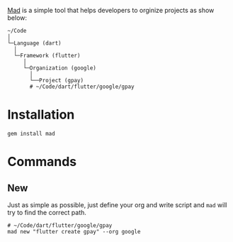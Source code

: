 [Mad](https://github.com/hsul4n/mad) is a simple tool that helps developers to orginize projects as show below:

```
~/Code
│
└─Language (dart)
  │
  └─Framework (flutter)
     │
     └─Organization (google)
       │
       └──Project (gpay)
       # ~/Code/dart/flutter/google/gpay
```

# Installation

```shell
gem install mad
```

# Commands

## New

Just as simple as possible, just define your org and write script and `mad` will try to find the correct path.

```shell
# ~/Code/dart/flutter/google/gpay
mad new "flutter create gpay" --org google
```
